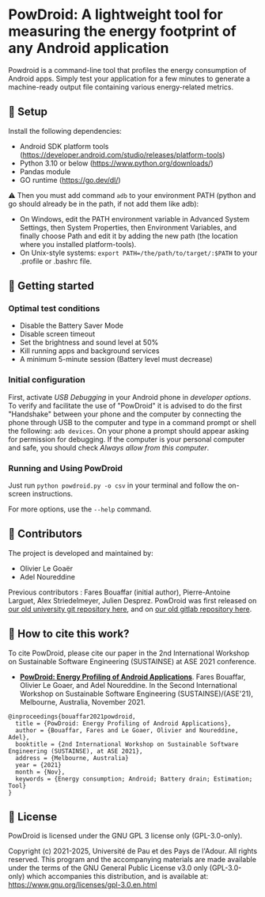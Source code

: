 # PowDroid: A lightweight tool for measuring the energy footprint of any Android application

Powdroid is a command-line tool that profiles the energy consumption of Android apps.
Simply test your application for a few minutes to generate a machine-ready output file containing various energy-related metrics.

## 🔧 Setup

Install the following dependencies:
- Android SDK platform tools (https://developer.android.com/studio/releases/platform-tools)
- Python 3.10 or below (https://www.python.org/downloads/)
- Pandas module
- GO runtime (https://go.dev/dl/)

⚠️ Then you must add command ```adb``` to your environment PATH (python and go should already be in the path, if not add them like adb):
- On Windows, edit the PATH environment variable in Advanced System Settings, then System Properties, then Environment Variables, and finally choose Path and edit it by adding the new path (the location where you installed platform-tools).
- On Unix-style systems: `export PATH=/the/path/to/target/:$PATH` to your .profile or .bashrc file.

## 🚀 Getting started

### Optimal test conditions

- Disable the Battery Saver Mode
- Disable screen timeout
- Set the brightness and sound level at 50%
- Kill running apps and background services
- A minimum 5-minute session (Battery level must decrease)

### Initial configuration

First, activate *USB Debugging* in your Android phone in *developer options*.
To verify and facilitate the use of "PowDroid" it is advised to do the first "Handshake" between your phone and the computer by connecting the phone through USB to the computer and type in a command prompt or shell the following: `adb devices`.
On your phone a prompt should appear asking for permission for debugging. If the computer is your personal computer and safe, you should check *Always allow from this computer*.

### Running and Using PowDroid

Just run `python powdroid.py -o csv` in your terminal and follow the on-screen instructions.

For more options, use the `--help` command.

## 🤝 Contributors

The project is developed and maintained by:
- Olivier Le Goaër
- Adel Noureddine

Previous contributors : Fares Bouaffar (initial author), Pierre-Antoine Larguet, Alex Striedelmeyer, Julien Desprez.
PowDroid was first released on [our old university git repository here](https://git.univ-pau.fr/powdroid/powdroid), and on [our old gitlab repository here](https://gitlab.com/powdroid/powdroid-cli).

## 🔗 How to cite this work?

To cite PowDroid, please cite our paper in the 2nd International Workshop on Sustainable Software Engineering (SUSTAINSE) at ASE 2021 conference.

- **[PowDroid: Energy Profiling of Android Applications](https://hal.archives-ouvertes.fr/hal-03380605v1)**. Fares Bouaffar, Olivier Le Goaer, and Adel Noureddine. In the Second International Workshop on Sustainable Software Engineering (SUSTAINSE)/(ASE'21), Melbourne, Australia, November 2021.

```
@inproceedings{bouaffar2021powdroid,
  title = {PowDroid: Energy Profiling of Android Applications},
  author = {Bouaffar, Fares and Le Goaer, Olivier and Noureddine, Adel},
  booktitle = {2nd International Workshop on Sustainable Software Engineering (SUSTAINSE), at ASE 2021},
  address = {Melbourne, Australia}
  year = {2021}
  month = {Nov},
  keywords = {Energy consumption; Android; Battery drain; Estimation; Tool}
}
```

## :newspaper: License

PowDroid is licensed under the GNU GPL 3 license only (GPL-3.0-only).

Copyright (c) 2021-2025, Université de Pau et des Pays de l'Adour.
All rights reserved. This program and the accompanying materials are made available under the terms of the GNU General Public License v3.0 only (GPL-3.0-only) which accompanies this distribution, and is available at: https://www.gnu.org/licenses/gpl-3.0.en.html
